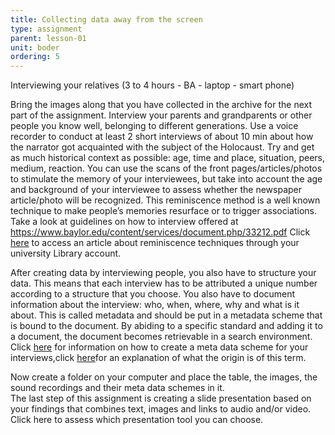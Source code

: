 ```yaml
---
title: Collecting data away from the screen
type: assignment
parent: lesson-01
unit: boder
ordering: 5
---
```


Interviewing your relatives (3 to 4 hours - BA - laptop -  smart phone)

<!-- more -->

Bring the images along that you have collected in the archive for the next part of the assignment. 
Interview your parents and grandparents or other people you know well, belonging to different generations. 
Use a voice recorder to conduct at least 2 short interviews of about 10 min about how the narrator got acquainted with the subject of the Holocaust. 
Try and get as much historical context as possible: age, time and place, situation, peers, medium, reaction. 
You can use the scans of the front pages/articles/photos to stimulate the memory of your interviewees, but take into account the age and background of your interviewee to assess whether the newspaper article/photo will be recognized. This reminiscence method is  a well known technique to make people’s memories resurface or to trigger associations. 
Take a look at guidelines on how to interview offered at https://www.baylor.edu/content/services/document.php/33212.pdf 
Click [here](http://www.tandfonline.com/doi/full/10.1080/1743727X.2013.843073?scroll=top&needAccess=true) to access an article about reminiscence techniques through your university Library account. 

After creating data by interviewing people, you also have to structure your data. This means that each interview has to be attributed a unique number according to a structure that you choose. You also have to document information about the interview: who, when, where, why and what is it about. This is called metadata and should be put in a metadata scheme that is bound to the document. By abiding to a specific standard and adding it to a document, the document becomes retrievable in a search environment.
Click [here](https://youtu.be/ExAlOCgFvHY) for information on how to create a meta data scheme for your interviews,click [here](https://youtu.be/-0vc6LeVa14)for an explanation of what the origin is of this term. 
       
Now  create a folder on your computer and place the table, the images, the sound recordings and their meta data schemes in it.  
The last step of this assignment is creating a slide presentation based on your findings that combines text,  images and links to audio and/or video. Click here to assess which presentation tool you can choose. 

